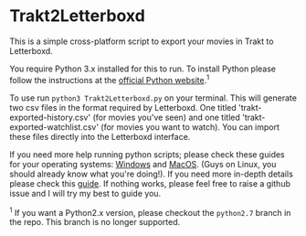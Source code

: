 # Trakt2Letterboxd
This is a simple cross-platform script to export your movies in Trakt to Letterboxd.

You require Python 3.x installed for this to run. To install Python please follow the instructions at the [official Python website](https://www.python.org/downloads/).<sup>1</sup>

To use run `python3 Trakt2Letterboxd.py` on your terminal. This will generate two csv files in the format required by Letterboxd. One titled 'trakt-exported-history.csv' (for movies you've seen) and one titled 'trakt-exported-watchlist.csv' (for movies you want to watch). You can import these files directly into the Letterboxd interface.

If you need more help running python scripts; please check these guides for your operating systems: [Windows](https://docs.python.org/3/faq/windows.html) and [MacOS](https://docs.python.org/3/using/mac.html). (Guys on Linux, you should already know what you're doing!). If you need more in-depth details please check this [guide](https://realpython.com/run-python-scripts/). If nothing works, please feel free to raise a github issue and I will try my best to guide you.

<sup>1</sup> If you want a Python2.x version, please checkout the `python2.7` branch in the repo. This branch is no longer supported.
